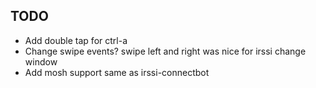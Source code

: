 
TODO
----------------
* Add double tap for ctrl-a
* Change swipe events? swipe left and right was nice for irssi change window
* Add mosh support same as irssi-connectbot

